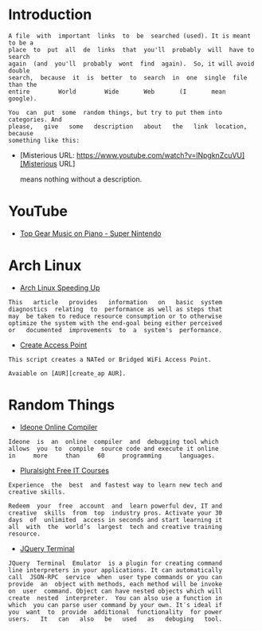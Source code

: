 # Introduction

    A file  with  important  links  to  be  searched (used). It is meant to be a
    place  to  put  all  de  links  that  you'll  probably  will  have to search
    again  (and  you'll  probably  wont  find  again).  So, it will avoid double
    search,  because  it  is  better  to  search  in  one  single  file than the
    entire        World        Wide       Web       (I       mean       google).

    You  can  put  some  random things, but try to put them into categories. And
    please,   give   some   description   about   the   link  location,  because
    something like this:

* [Misterious URL: https://www.youtube.com/watch?v=lNpgknZcuVU][Misterious URL]

    means nothing without a description.


# YouTube

* [Top Gear Music on Piano - Super Nintendo][TG]

# Arch Linux

* [Arch Linux Speeding Up][ArchUp]
<!--{{{-->

    This   article   provides   information   on   basic  system
    diagnostics  relating  to  performance as well as steps that
    may  be taken to reduce resource consumption or to otherwise
    optimize the system with the end-goal being either perceived
    or   documented  improvements  to  a  system's  performance.

<!--}}}-->

* [Create Access Point][create_ap]
<!--{{{-->

    This script creates a NATed or Bridged WiFi Access Point.

    Avaiable on [AUR][create_ap AUR].

<!--}}}-->
# Random Things

* [Ideone Online Compiler][Ideone]
<!--{{{-->

    Ideone  is  an  online  compiler  and  debugging tool which
    allows  you  to  compile  source code and execute it online
    in     more     than     60     programming     languages.

<!--}}}-->

* [Pluralsight Free IT Courses][Pluralsight]
<!--{{{-->

    Experience  the  best  and fastest way to learn new tech and
    creative skills.

    Redeem  your  free  account  and  learn powerful dev, IT and
    creative  skills  from  top  industry pros. Activate your 30
    days  of  unlimited  access in seconds and start learning it
    all  with  the  world’s  largest  tech and creative training
    resource.

<!--}}}-->

* [JQuery Terminal][JQueryTerminal]
<!--{{{-->

    JQuery  Terminal  Emulator  is a plugin for creating command
    line interpreters in your applications. It can automatically
    call  JSON-RPC  service  when  user type commands or you can
    provide  an  object with methods, each method will be invoke
    on  user  command. Object can have nested objects which will
    create  nested  interpreter.  You can also use a function in
    which  you can parse user command by your own. It′s ideal if
    you  want  to  provide  additional  functionality  for power
    users.   It   can   also   be   used   as   debuging   tool.

<!--}}}-->

[Misterious URL]: https://www.youtube.com/watch?v=lNpgknZcuVU
[Ideone]: http://ideone.com/
[Pluralsight]: https://offers.pluralsight.com/
[ArchUp]: https://wiki.archlinux.org/index.php/Maximizing_performance
[TG]: https://www.youtube.com/watch?v=_QVKcjpjeM4&index=1&list=RD_QVKcjpjeM4
[create_ap]: https://github.com/oblique/create_ap
[create_ap AUR]: https://aur4.archlinux.org/packages/create_ap
[JQueryTerminal]: http://terminal.jcubic.pl/
